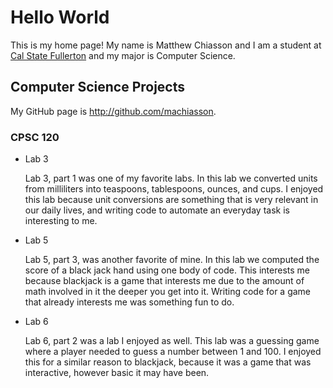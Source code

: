# Hello World

This is my home page! My name is Matthew Chiasson and I am a student at [Cal State Fullerton](http://www.fullerton.edu/) and my major is Computer Science.

## Computer Science Projects

My GitHub page is http://github.com/machiasson.

### CPSC 120

* Lab 3

    Lab 3, part 1 was one of my favorite labs. In this lab we converted units from milliliters into teaspoons, tablespoons, ounces, and cups. I enjoyed this lab because unit conversions are something that is very relevant in our daily lives, and writing code to automate an everyday task is interesting to me.

* Lab 5

    Lab 5, part 3, was another favorite of mine. In this lab we computed the score of a black jack hand using one body of code. This interests me because blackjack is a game that interests me due to the amount of math involved in it the deeper you get into it. Writing code for a game that already interests me was something fun to do.

* Lab 6

    Lab 6, part 2 was a lab I enjoyed as well. This lab was a guessing game where a player needed to guess a number between 1 and 100. I enjoyed this for a similar reason to blackjack, because it was a game that was interactive, however basic it may have been.

